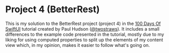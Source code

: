 # Project 4 (BetterRest)

This is my solution to the BetterRest project (project 4) in the [100 Days Of SwiftUI](https://www.hackingwithswift.com/100/swiftui/) tutorial created by Paul Hudson ([@twostraws](https://github.com/twostraws)). It includes a small differences to the example code presented in the tutorial, mostly due to my liking for using computed properties to split up the elements of my content view which, in my opinion, makes it easier to follow what's going on.
